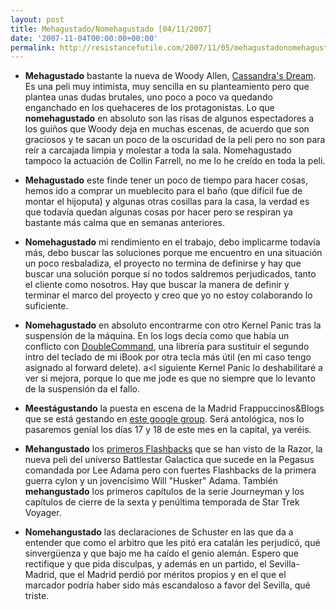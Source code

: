 ```yaml
---
layout: post
title: Mehagustado/Nomehagustado [04/11/2007]
date: '2007-11-04T00:00:00+00:00'
permalink: http://resistancefutile.com/2007/11/05/mehagustadonomehagustado-04112007/
---
```

- <strong>Mehagustado</strong> bastante la nueva de Woody Allen, <a href="http://www.imdb.com/title/tt0795493/">Cassandra's Dream</a>. Es una peli muy intimista, muy sencilla en su planteamiento pero que plantea unas dudas brutales, uno poco a poco va quedando enganchado en los quehaceres de los protagonistas. Lo que <strong>nomehagustado</strong> en absoluto son las risas de algunos espectadores a los guiños que Woody deja en muchas escenas, de acuerdo que son graciosos y te sacan un poco de la oscuridad de la peli pero no son para reír a carcajada limpia y molestar a toda la sala. Nomehagustado tampoco la actuación de Collin Farrell, no me lo he creído en toda la peli.

- <strong>Mehagustado</strong> este finde tener un poco de tiempo para hacer cosas, hemos ido a comprar un mueblecito para el baño (que difícil fue de montar el hijoputa) y algunas otras cosillas para la casa, la verdad es que todavía quedan algunas cosas por hacer pero se respiran ya bastante más calma que en semanas anteriores.

- <strong>Nomehagustado</strong> mi rendimiento en el trabajo, debo implicarme todavía más, debo buscar las soluciones porque me encuentro en una situación un poco resbaladiza, el proyecto no termina de definirse y hay que buscar una solución porque si no todos saldremos perjudicados, tanto el cliente como nosotros. Hay que buscar la manera de  definir y terminar el marco del proyecto y creo que yo no estoy colaborando lo suficiente.

- <strong>Nomehagustado</strong> en absoluto encontrarme con otro Kernel Panic tras la suspensión de la máquina. En los logs decía como que había un conflicto con <a href="http://doublecommand.sourceforge.net/">DoubleCommand</a>, una librería para sustituir el segundo intro del teclado de mi iBook por otra tecla más útil (en mi caso tengo asignado al forward delete). a<l siguiente Kernel Panic lo deshabilitaré a ver si mejora, porque lo que me jode es que no siempre que lo levanto de la suspensión da el fallo.

- <strong>Meestágustando</strong> la puesta en escena de la Madrid Frappuccinos&Blogs que se está gestando en <a href="http://groups.google.com/group/frappuccinos-blogs/web/f-b-noviembre-2007-madrid">este google group</a>. Será antológica, nos lo pasaremos genial los días 17 y 18 de este mes en la capital, ya veréis.

- <strong>Mehangustado</strong> los <a href="http://www.youtube.com/user/frakheadsmocty">primeros Flashbacks</a> que se han visto de la Razor, la nueva peli del universo Battlestar Galactica que sucede en la Pegasus comandada por Lee Adama pero con fuertes Flashbacks de la primera guerra cylon y un jovencísimo Will "Husker" Adama. También <strong>mehangustado</strong> los primeros capítulos de la serie Journeyman y los capítulos de cierre de la sexta y penúltima temporada de Star Trek Voyager.

- <strong>Nomehangustado</strong> las declaraciones de Schuster en las que da a entender que como el arbitro que les pitó era catalán les perjudicó, qué sinvergüenza y que bajo me ha caído el genio alemán. Espero que rectifique y que pida disculpas, y además en un partido, el Sevilla-Madrid, que el Madrid perdió por méritos propios y en el que el marcador podría haber sido más escandaloso a favor del Sevilla, qué triste.  
